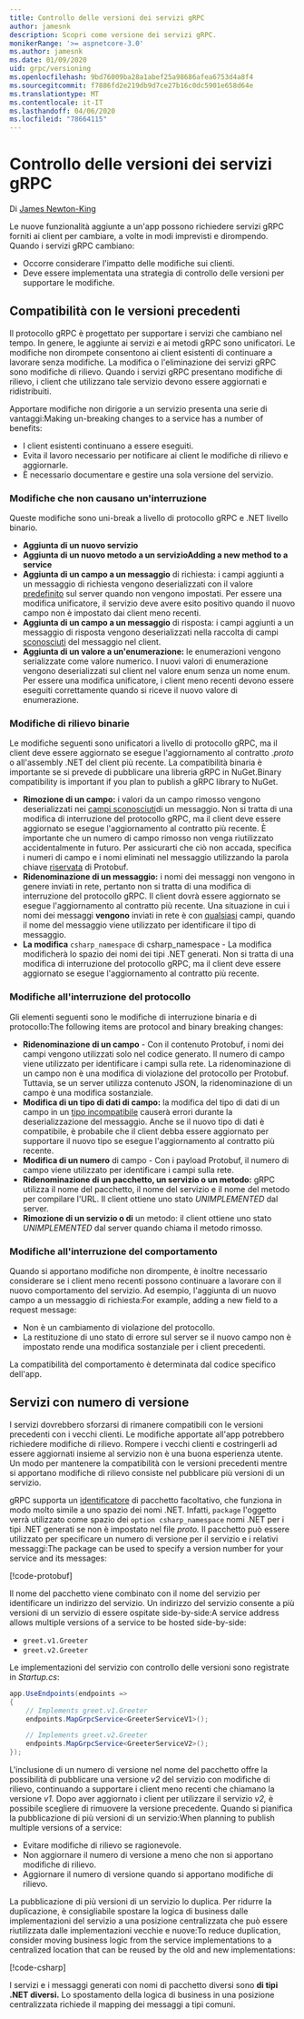 ```yaml
---
title: Controllo delle versioni dei servizi gRPC
author: jamesnk
description: Scopri come versione dei servizi gRPC.
monikerRange: '>= aspnetcore-3.0'
ms.author: jamesnk
ms.date: 01/09/2020
uid: grpc/versioning
ms.openlocfilehash: 9bd76009ba28a1abef25a98686afea6753d4a8f4
ms.sourcegitcommit: f7886fd2e219db9d7ce27b16c0dc5901e658d64e
ms.translationtype: MT
ms.contentlocale: it-IT
ms.lasthandoff: 04/06/2020
ms.locfileid: "78664115"
---
```

# <a name="versioning-grpc-services"></a>Controllo delle versioni dei servizi gRPC

Di [James Newton-King](https://twitter.com/jamesnk)

Le nuove funzionalità aggiunte a un'app possono richiedere servizi gRPC forniti ai client per cambiare, a volte in modi imprevisti e dirompendo. Quando i servizi gRPC cambiano:

* Occorre considerare l'impatto delle modifiche sui clienti.
* Deve essere implementata una strategia di controllo delle versioni per supportare le modifiche.

## <a name="backwards-compatibility"></a>Compatibilità con le versioni precedenti

Il protocollo gRPC è progettato per supportare i servizi che cambiano nel tempo. In genere, le aggiunte ai servizi e ai metodi gRPC sono unificatori. Le modifiche non dirompete consentono ai client esistenti di continuare a lavorare senza modifiche. La modifica o l'eliminazione dei servizi gRPC sono modifiche di rilievo. Quando i servizi gRPC presentano modifiche di rilievo, i client che utilizzano tale servizio devono essere aggiornati e ridistribuiti.

Apportare modifiche non dirigorie a un servizio presenta una serie di vantaggi:Making un-breaking changes to a service has a number of benefits:

* I client esistenti continuano a essere eseguiti.
* Evita il lavoro necessario per notificare ai client le modifiche di rilievo e aggiornarle.
* È necessario documentare e gestire una sola versione del servizio.

### <a name="non-breaking-changes"></a>Modifiche che non causano un'interruzione

Queste modifiche sono uni-break a livello di protocollo gRPC e .NET livello binario.

* **Aggiunta di un nuovo servizio**
* **Aggiunta di un nuovo metodo a un servizioAdding a new method to a service**
* **Aggiunta di un campo a un messaggio** di richiesta: i campi aggiunti a un messaggio di richiesta vengono deserializzati con il valore [predefinito](https://developers.google.com/protocol-buffers/docs/proto3#default) sul server quando non vengono impostati. Per essere una modifica unificatore, il servizio deve avere esito positivo quando il nuovo campo non è impostato dai client meno recenti.
* **Aggiunta di un campo a un messaggio** di risposta: i campi aggiunti a un messaggio di risposta vengono deserializzati nella raccolta di campi [sconosciuti](https://developers.google.com/protocol-buffers/docs/proto3#unknowns) del messaggio nel client.
* **Aggiunta di un valore a un'enumerazione:** le enumerazioni vengono serializzate come valore numerico. I nuovi valori di enumerazione vengono deserializzati sul client nel valore enum senza un nome enum. Per essere una modifica unificatore, i client meno recenti devono essere eseguiti correttamente quando si riceve il nuovo valore di enumerazione.

### <a name="binary-breaking-changes"></a>Modifiche di rilievo binarie

Le modifiche seguenti sono unificatori a livello di protocollo gRPC, ma il client deve essere aggiornato se esegue l'aggiornamento al contratto *.proto* o all'assembly .NET del client più recente. La compatibilità binaria è importante se si prevede di pubblicare una libreria gRPC in NuGet.Binary compatibility is important if you plan to publish a gRPC library to NuGet.

* **Rimozione di un campo:** i valori da un campo rimosso vengono deserializzati nei [campi sconosciuti](https://developers.google.com/protocol-buffers/docs/proto3#unknowns)di un messaggio. Non si tratta di una modifica di interruzione del protocollo gRPC, ma il client deve essere aggiornato se esegue l'aggiornamento al contratto più recente. È importante che un numero di campo rimosso non venga riutilizzato accidentalmente in futuro. Per assicurarti che ciò non accada, specifica i numeri di campo e i nomi eliminati nel messaggio utilizzando la parola chiave [riservata](https://developers.google.com/protocol-buffers/docs/proto3#reserved) di Protobuf.
* **Ridenominazione di un messaggio:** i nomi dei messaggi non vengono in genere inviati in rete, pertanto non si tratta di una modifica di interruzione del protocollo gRPC. Il client dovrà essere aggiornato se esegue l'aggiornamento al contratto più recente. Una situazione in cui i nomi dei messaggi **vengono** inviati in rete è con [qualsiasi](https://developers.google.com/protocol-buffers/docs/proto3#any) campi, quando il nome del messaggio viene utilizzato per identificare il tipo di messaggio.
* **La modifica** `csharp_namespace` di csharp_namespace - La modifica modificherà lo spazio dei nomi dei tipi .NET generati. Non si tratta di una modifica di interruzione del protocollo gRPC, ma il client deve essere aggiornato se esegue l'aggiornamento al contratto più recente.

### <a name="protocol-breaking-changes"></a>Modifiche all'interruzione del protocollo

Gli elementi seguenti sono le modifiche di interruzione binaria e di protocollo:The following items are protocol and binary breaking changes:

* **Ridenominazione di un campo** - Con il contenuto Protobuf, i nomi dei campi vengono utilizzati solo nel codice generato. Il numero di campo viene utilizzato per identificare i campi sulla rete. La ridenominazione di un campo non è una modifica di violazione del protocollo per Protobuf. Tuttavia, se un server utilizza contenuto JSON, la ridenominazione di un campo è una modifica sostanziale.
* **Modifica di un tipo di dati di campo:** la modifica del tipo di dati di un campo in un [tipo incompatibile](https://developers.google.com/protocol-buffers/docs/proto3#updating) causerà errori durante la deserializzazione del messaggio. Anche se il nuovo tipo di dati è compatibile, è probabile che il client debba essere aggiornato per supportare il nuovo tipo se esegue l'aggiornamento al contratto più recente.
* **Modifica di un numero** di campo - Con i payload Protobuf, il numero di campo viene utilizzato per identificare i campi sulla rete.
* **Ridenominazione di un pacchetto, un servizio o un metodo:** gRPC utilizza il nome del pacchetto, il nome del servizio e il nome del metodo per compilare l'URL. Il client ottiene uno stato *UNIMPLEMENTED* dal server.
* **Rimozione di un servizio o di** un metodo: il client ottiene uno stato *UNIMPLEMENTED* dal server quando chiama il metodo rimosso.

### <a name="behavior-breaking-changes"></a>Modifiche all'interruzione del comportamento

Quando si apportano modifiche non dirompente, è inoltre necessario considerare se i client meno recenti possono continuare a lavorare con il nuovo comportamento del servizio. Ad esempio, l'aggiunta di un nuovo campo a un messaggio di richiesta:For example, adding a new field to a request message:

* Non è un cambiamento di violazione del protocollo.
* La restituzione di uno stato di errore sul server se il nuovo campo non è impostato rende una modifica sostanziale per i client precedenti.

La compatibilità del comportamento è determinata dal codice specifico dell'app.

## <a name="version-number-services"></a>Servizi con numero di versione

I servizi dovrebbero sforzarsi di rimanere compatibili con le versioni precedenti con i vecchi clienti. Le modifiche apportate all'app potrebbero richiedere modifiche di rilievo. Rompere i vecchi clienti e costringerli ad essere aggiornati insieme al servizio non è una buona esperienza utente. Un modo per mantenere la compatibilità con le versioni precedenti mentre si apportano modifiche di rilievo consiste nel pubblicare più versioni di un servizio.

gRPC supporta un [identificatore](https://developers.google.com/protocol-buffers/docs/proto3#packages) di pacchetto facoltativo, che funziona in modo molto simile a uno spazio dei nomi .NET. Infatti, `package` l'oggetto verrà utilizzato come spazio dei `option csharp_namespace` nomi .NET per i tipi .NET generati se non è impostato nel file *proto.* Il pacchetto può essere utilizzato per specificare un numero di versione per il servizio e i relativi messaggi:The package can be used to specify a version number for your service and its messages:

[!code-protobuf[](versioning/sample/greet.v1.proto?highlight=3)]

Il nome del pacchetto viene combinato con il nome del servizio per identificare un indirizzo del servizio. Un indirizzo del servizio consente a più versioni di un servizio di essere ospitate side-by-side:A service address allows multiple versions of a service to be hosted side-by-side:

* `greet.v1.Greeter`
* `greet.v2.Greeter`

Le implementazioni del servizio con controllo delle versioni sono registrate in *Startup.cs*:

```csharp
app.UseEndpoints(endpoints =>
{
    // Implements greet.v1.Greeter
    endpoints.MapGrpcService<GreeterServiceV1>();

    // Implements greet.v2.Greeter
    endpoints.MapGrpcService<GreeterServiceV2>();
});
```

L'inclusione di un numero di versione nel nome del pacchetto offre la possibilità di pubblicare una versione *v2* del servizio con modifiche di rilievo, continuando a supportare i client meno recenti che chiamano la versione *v1.* Dopo aver aggiornato i client per utilizzare il servizio *v2,* è possibile scegliere di rimuovere la versione precedente. Quando si pianifica la pubblicazione di più versioni di un servizio:When planning to publish multiple versions of a service:

* Evitare modifiche di rilievo se ragionevole.
* Non aggiornare il numero di versione a meno che non si apportano modifiche di rilievo.
* Aggiornare il numero di versione quando si apportano modifiche di rilievo.

La pubblicazione di più versioni di un servizio lo duplica. Per ridurre la duplicazione, è consigliabile spostare la logica di business dalle implementazioni del servizio a una posizione centralizzata che può essere riutilizzata dalle implementazioni vecchie e nuove:To reduce duplication, consider moving business logic from the service implementations to a centralized location that can be reused by the old and new implementations:

[!code-csharp[](versioning/sample/GreeterServiceV1.cs?highlight=10,19)]

I servizi e i messaggi generati con nomi di pacchetto diversi sono **di tipi .NET diversi.** Lo spostamento della logica di business in una posizione centralizzata richiede il mapping dei messaggi a tipi comuni.
